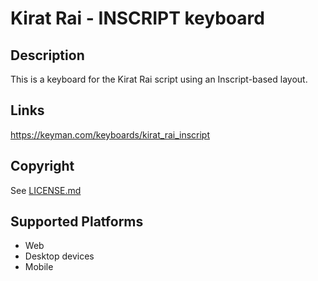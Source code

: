 Kirat Rai - INSCRIPT keyboard
==============

Description
-----------
This is a keyboard for the Kirat Rai script using an Inscript-based layout.

Links
-----
https://keyman.com/keyboards/kirat_rai_inscript

Copyright
---------
See [LICENSE.md](LICENSE.md)

Supported Platforms
-------------------
 * Web
 * Desktop devices
 * Mobile
 

